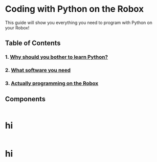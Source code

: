 # Coding with Python on the Robox
This guide will show you everything you need to program with Python on your Robox!
## Table of Contents
### 1. [Why should you bother to learn Python?](#intro)
### 2. [What software you need](#software)
### 3. [Actually programming on the Robox](#assembly)

## Components
<div class="two-column">
<div class="column">

# hi

</div>
<div class="column">

# hi

</div>
</div>